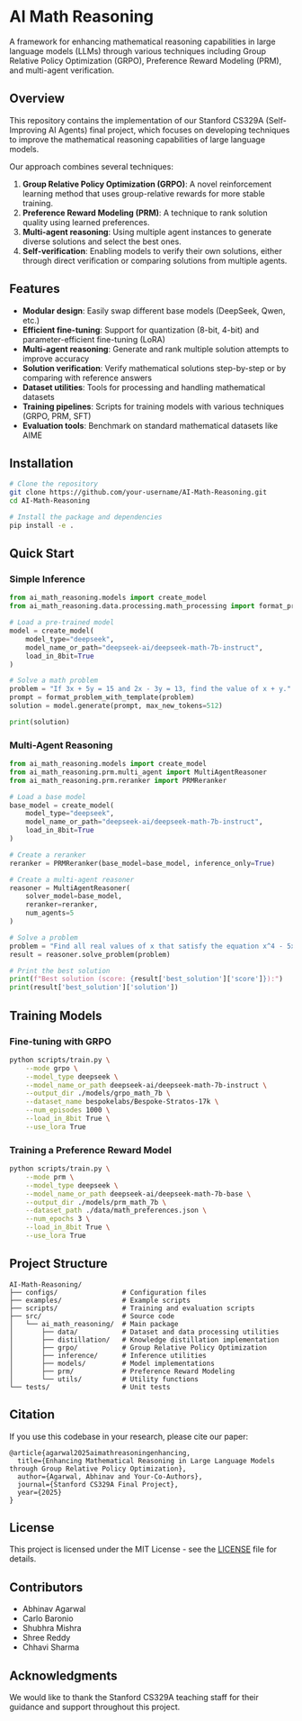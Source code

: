 # AI Math Reasoning

A framework for enhancing mathematical reasoning capabilities in large language models (LLMs) through various techniques including Group Relative Policy Optimization (GRPO), Preference Reward Modeling (PRM), and multi-agent verification.

## Overview

This repository contains the implementation of our Stanford CS329A (Self-Improving AI Agents) final project, which focuses on developing techniques to improve the mathematical reasoning capabilities of large language models.

Our approach combines several techniques:

1. **Group Relative Policy Optimization (GRPO)**: A novel reinforcement learning method that uses group-relative rewards for more stable training.
2. **Preference Reward Modeling (PRM)**: A technique to rank solution quality using learned preferences.
3. **Multi-agent reasoning**: Using multiple agent instances to generate diverse solutions and select the best ones.
4. **Self-verification**: Enabling models to verify their own solutions, either through direct verification or comparing solutions from multiple agents.

## Features

- **Modular design**: Easily swap different base models (DeepSeek, Qwen, etc.)
- **Efficient fine-tuning**: Support for quantization (8-bit, 4-bit) and parameter-efficient fine-tuning (LoRA)
- **Multi-agent reasoning**: Generate and rank multiple solution attempts to improve accuracy
- **Solution verification**: Verify mathematical solutions step-by-step or by comparing with reference answers
- **Dataset utilities**: Tools for processing and handling mathematical datasets
- **Training pipelines**: Scripts for training models with various techniques (GRPO, PRM, SFT)
- **Evaluation tools**: Benchmark on standard mathematical datasets like AIME

## Installation

```bash
# Clone the repository
git clone https://github.com/your-username/AI-Math-Reasoning.git
cd AI-Math-Reasoning

# Install the package and dependencies
pip install -e .
```

## Quick Start

### Simple Inference

```python
from ai_math_reasoning.models import create_model
from ai_math_reasoning.data.processing.math_processing import format_problem_with_template

# Load a pre-trained model
model = create_model(
    model_type="deepseek",
    model_name_or_path="deepseek-ai/deepseek-math-7b-instruct",
    load_in_8bit=True
)

# Solve a math problem
problem = "If 3x + 5y = 15 and 2x - 3y = 13, find the value of x + y."
prompt = format_problem_with_template(problem)
solution = model.generate(prompt, max_new_tokens=512)

print(solution)
```

### Multi-Agent Reasoning

```python
from ai_math_reasoning.models import create_model
from ai_math_reasoning.prm.multi_agent import MultiAgentReasoner
from ai_math_reasoning.prm.reranker import PRMReranker

# Load a base model
base_model = create_model(
    model_type="deepseek",
    model_name_or_path="deepseek-ai/deepseek-math-7b-instruct",
    load_in_8bit=True
)

# Create a reranker
reranker = PRMReranker(base_model=base_model, inference_only=True)

# Create a multi-agent reasoner
reasoner = MultiAgentReasoner(
    solver_model=base_model,
    reranker=reranker,
    num_agents=5
)

# Solve a problem
problem = "Find all real values of x that satisfy the equation x^4 - 5x^2 + 4 = 0."
result = reasoner.solve_problem(problem)

# Print the best solution
print(f"Best solution (score: {result['best_solution']['score']}):")
print(result['best_solution']['solution'])
```

## Training Models

### Fine-tuning with GRPO

```bash
python scripts/train.py \
    --mode grpo \
    --model_type deepseek \
    --model_name_or_path deepseek-ai/deepseek-math-7b-instruct \
    --output_dir ./models/grpo_math_7b \
    --dataset_name bespokelabs/Bespoke-Stratos-17k \
    --num_episodes 1000 \
    --load_in_8bit True \
    --use_lora True
```

### Training a Preference Reward Model

```bash
python scripts/train.py \
    --mode prm \
    --model_type deepseek \
    --model_name_or_path deepseek-ai/deepseek-math-7b-base \
    --output_dir ./models/prm_math_7b \
    --dataset_path ./data/math_preferences.json \
    --num_epochs 3 \
    --load_in_8bit True \
    --use_lora True
```

## Project Structure

```
AI-Math-Reasoning/
├── configs/                # Configuration files
├── examples/               # Example scripts
├── scripts/                # Training and evaluation scripts
├── src/                    # Source code
│   └── ai_math_reasoning/  # Main package
│       ├── data/           # Dataset and data processing utilities
│       ├── distillation/   # Knowledge distillation implementation
│       ├── grpo/           # Group Relative Policy Optimization
│       ├── inference/      # Inference utilities
│       ├── models/         # Model implementations
│       ├── prm/            # Preference Reward Modeling
│       └── utils/          # Utility functions
└── tests/                  # Unit tests
```

## Citation

If you use this codebase in your research, please cite our paper:

```
@article{agarwal2025aimathreasoningenhancing,
  title={Enhancing Mathematical Reasoning in Large Language Models through Group Relative Policy Optimization},
  author={Agarwal, Abhinav and Your-Co-Authors},
  journal={Stanford CS329A Final Project},
  year={2025}
}
```

## License

This project is licensed under the MIT License - see the [LICENSE](LICENSE) file for details.

## Contributors

- Abhinav Agarwal
- Carlo Baronio
- Shubhra Mishra
- Shree Reddy
- Chhavi Sharma

## Acknowledgments

We would like to thank the Stanford CS329A teaching staff for their guidance and support throughout this project.
